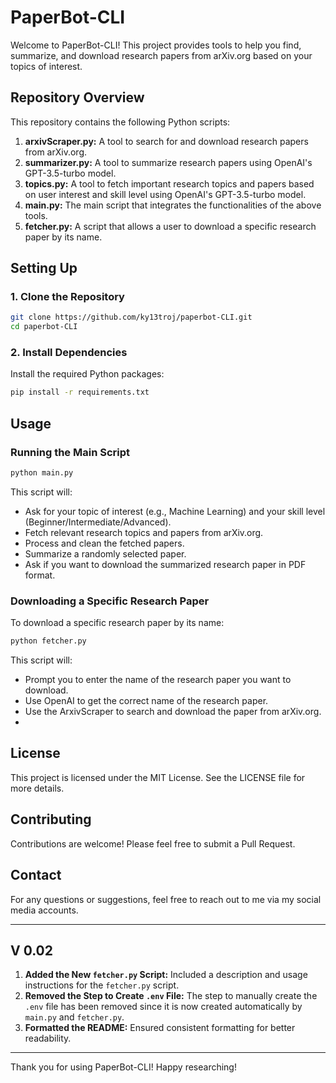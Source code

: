 # PaperBot-CLI
                                                                                                       

Welcome to PaperBot-CLI! This project provides tools to help you find, summarize, and download research papers from arXiv.org based on your topics of interest.

## Repository Overview
This repository contains the following Python scripts:

1. **arxivScraper.py:** A tool to search for and download research papers from arXiv.org.
2. **summarizer.py:** A tool to summarize research papers using OpenAI's GPT-3.5-turbo model.
3. **topics.py:** A tool to fetch important research topics and papers based on user interest and skill level using OpenAI's GPT-3.5-turbo model.
4. **main.py:** The main script that integrates the functionalities of the above tools.
5. **fetcher.py:** A script that allows a user to download a specific research paper by its name.

## Setting Up

### 1. Clone the Repository
```bash
git clone https://github.com/ky13troj/paperbot-CLI.git
cd paperbot-CLI
```

### 2. Install Dependencies
Install the required Python packages:
```bash
pip install -r requirements.txt
```

## Usage
### Running the Main Script
```bash
python main.py
```
This script will:

- Ask for your topic of interest (e.g., Machine Learning) and your skill level (Beginner/Intermediate/Advanced).
- Fetch relevant research topics and papers from arXiv.org.
- Process and clean the fetched papers.
- Summarize a randomly selected paper.
- Ask if you want to download the summarized research paper in PDF format.

### Downloading a Specific Research Paper
To download a specific research paper by its name:
```bash
python fetcher.py
```
This script will:

- Prompt you to enter the name of the research paper you want to download.
- Use OpenAI to get the correct name of the research paper.
- Use the ArxivScraper to search and download the paper from arXiv.org.
- 
## License
This project is licensed under the MIT License. See the LICENSE file for more details.

## Contributing
Contributions are welcome! Please feel free to submit a Pull Request.

## Contact
For any questions or suggestions, feel free to reach out to me via my social media accounts.

___

## V 0.02
1. **Added the New `fetcher.py` Script:** Included a description and usage instructions for the `fetcher.py` script.
2. **Removed the Step to Create `.env` File:** The step to manually create the `.env` file has been removed since it is now created automatically by `main.py` and `fetcher.py`.
3. **Formatted the README:** Ensured consistent formatting for better readability.
___

Thank you for using PaperBot-CLI! Happy researching!
